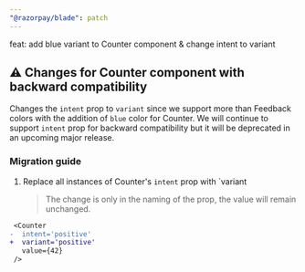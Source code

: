 ```yaml
---
"@razorpay/blade": patch
---
```


feat: add blue variant to Counter component & change intent to variant

## ⚠️ Changes for Counter component with backward compatibility
Changes the `intent` prop to `variant` since we support more than Feedback colors with the addition of `blue` color for Counter. We will continue to support `intent` prop for backward compatibility but it will be deprecated in an upcoming major release.

### Migration guide
1. Replace all instances of Counter's `intent` prop with `variant
   > The change is only in the naming of the prop, the value will remain unchanged.
```diff
 <Counter
-  intent='positive'
+  variant='positive'
   value={42}
 />
```
